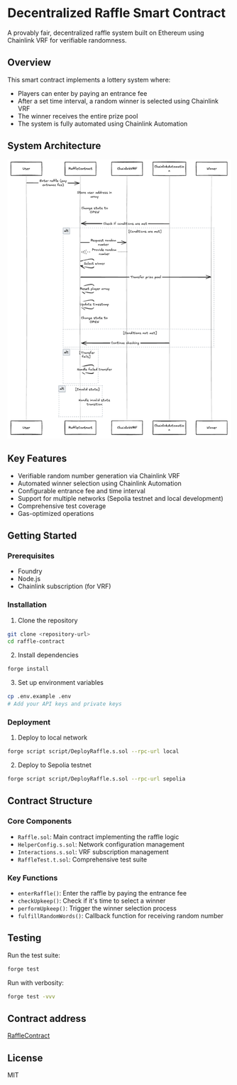 # Decentralized Raffle Smart Contract

A provably fair, decentralized raffle system built on Ethereum using Chainlink VRF for verifiable randomness.

## Overview

This smart contract implements a lottery system where:

- Players can enter by paying an entrance fee
- After a set time interval, a random winner is selected using Chainlink VRF
- The winner receives the entire prize pool
- The system is fully automated using Chainlink Automation

## System Architecture

![Raffle System Architecture](./assets/RaffleFlowchart.png)

## Key Features

- Verifiable random number generation via Chainlink VRF
- Automated winner selection using Chainlink Automation
- Configurable entrance fee and time interval
- Support for multiple networks (Sepolia testnet and local development)
- Comprehensive test coverage
- Gas-optimized operations

## Getting Started

### Prerequisites

- Foundry
- Node.js
- Chainlink subscription (for VRF)

### Installation

1. Clone the repository

```bash
git clone <repository-url>
cd raffle-contract
```

2. Install dependencies

```bash
forge install
```

3. Set up environment variables

```bash
cp .env.example .env
# Add your API keys and private keys
```

### Deployment

1. Deploy to local network

```bash
forge script script/DeployRaffle.s.sol --rpc-url local
```

2. Deploy to Sepolia testnet

```bash
forge script script/DeployRaffle.s.sol --rpc-url sepolia
```

## Contract Structure

### Core Components

- `Raffle.sol`: Main contract implementing the raffle logic
- `HelperConfig.s.sol`: Network configuration management
- `Interactions.s.sol`: VRF subscription management
- `RaffleTest.t.sol`: Comprehensive test suite

### Key Functions

- `enterRaffle()`: Enter the raffle by paying the entrance fee
- `checkUpkeep()`: Check if it's time to select a winner
- `performUpkeep()`: Trigger the winner selection process
- `fulfillRandomWords()`: Callback function for receiving random number

## Testing

Run the test suite:

```bash
forge test
```

Run with verbosity:

```bash
forge test -vvv
```

## Contract address

[RaffleContract](https://sepolia.etherscan.io/address/0xBf0332915F6f85D49877eDf2cE7CbDDE84d6E9dd)

## License

MIT
